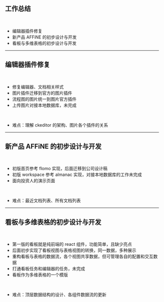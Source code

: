 <!-- section-title: part -->

## 工作总结

<br />

- 编辑器插件修复
- 新产品 AFFiNE 的初步设计与开发
- 看板与多维表格的初步设计与开发

---

## 编辑器插件修复

<br />

- 修复编辑器、文档相关样式
- 图片插件迁移到官方的图片插件
- 流程图的图片统一到图片官方插件
- 上传图片对接本地数据库，未完成

<br />

- 难点：理解 ckeditor 的架构、图片各个插件的关系

---

## 新产品 AFFiNE 的初步设计与开发

<br />

- 初版首页参考 flomo 实现，后面迁移到公司设计稿
- 初版 workspace 参考 almanac 实现，对接本地数据库的工作未完成
- 面向投资人的演示页面

<br />

- 难点：最近文档列表、所有文档列表

---

## 看板与多维表格的初步设计与开发

<br />

- 第一版的看板就是纯前端的 react 组件，功能简单，且缺少亮点
- 后面初步实现了看板视图与表格视图的转换，同一数据，多种展示
- 重构看板与表格的数据流，各个视图共享数据，但可管理各自的配置和交互数据
- 打通看板任务和编辑器的任务，未完成
- 看板作为多维表格的一个模版

<br />

- 难点：顶层数据结构的设计、各组件数据流的更新
